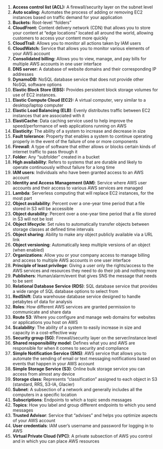 
1.  **Access control list (ACL):** A firewall/security layer on the subnet level
2.  **Auto scaling:** Automates the process of adding or removing EC2 instances based on traffic demand for your application
3.  **Buckets:** Root-level “folders”
4.  **CloudFront:** Content delivery network (CDN) that allows you to store your content at “edge locations” located all around the world, allowing customers to access your content more quickly
5.  **CloudTrail:** Allows you to monitor all actions taken by IAM users
6.  **CloudWatch:** Service that allows you to monitor various elements of your AWS account
7.  **Consolidated billing:** Allows you to view, manage, and pay bills for multiple AWS accounts in one user interface
8.  **DNS server:** A database of website domains and their corresponding IP addresses
9.  **DynamoDB:** NoSQL database service that does not provide other NoSQL software options
10.  **Elastic Block Store (EBS):** Provides persistent block storage volumes for use of EC2 instances.
11.  **Elastic Compute Cloud (EC2):** A virtual computer, very similar to a desktop/laptop computer
12.  **Elastic Load Balancing (ELB)**: Evenly distributes traffic between EC2 instances that are associated with it
13.  **ElastiCache**: Data caching service used to help improve the speed/performance of web applications running on AWS
14.  **Elasticity**: The ability of a system to increase and decrease in size
15.  **Fault tolerance**: Property that enables a system to continue operating properly in the event of the failure of one or more components
16.  **Firewall**: A type of software that either allows or blocks certain kinds of internet traffic to pass through it
17.  **Folder**: Any “subfolder” created in a bucket
18.  **High availability**: Refers to systems that are durable and likely to operate continuously without failure for a long time
19.  **IAM users**: Individuals who have been granted access to an AWS account
20.  **Identity and Access Management (IAM)**: Service where AWS user accounts and their access to various AWS services are managed
21.  **Lambda**: Serverless computing that will replace EC2 instances, for the most part
22.  **Object availability**: Percent over a one-year time period that a file stored in S3 will be accessible
23.  **Object durability**: Percent over a one-year time period that a file stored in S3 will not be lost
24.  **Object lifecycle**: Set rules to automatically transfer objects between storage classes at defined time intervals
25.  **Object sharing**: Ability to make any object publicly available via a URL link
26.  **Object versioning**: Automatically keep multiple versions of an object (when enabled)
27.  **Organizations**: Allow you or your company access to manage billing and access to multiple AWS accounts in one user interface
28.  **Principle of least privilege**: Giving a user only the rights/access to the AWS services and resources they need to do their job and nothing more
29.  **Publishers**: Human/alarm/event that gives SNS the message that needs to be sent
30.  **Relational Database Service (RDS)**: SQL database service that provides a wide range of SQL database options to select from
31.  **RedShift**: Data warehouse database service designed to handle petabytes of data for analysis
32.  **Roles**: How different AWS services are granted permission to communicate and share data
33.  **Route 53**: Where you configure and manage web domains for websites or applications you host on AWS
34.  **Scalability**: The ability of a system to easily increase in size and capacity in a cost-effective way
35.  **Security group (SG)**: Firewall/security layer on the server/instance level
36.  **Shared responsibility model**: Defines what you and AWS are responsible for when it comes to security and compliance
37.  **Simple Notification Service (SNS)**: AWS service that allows you to automate the sending of email or text messaging notifications based on events that happen in your AWS account
38.  **Simple Storage Service (S3)**: Online bulk storage service you can access from almost any device
39.  **Storage class**: Represents “classification” assigned to each object in S3 (standard, RRS, S3-IA, Glacier)
40.  **Subnet**: A subsection of a network and generally includes all the computers in a specific location
41.  **Subscriptions**: Endpoints to which a topic sends messages
42.  **Topics**: How you label and group different endpoints to which you send messages
43.  **Trusted Advisor**: Service that “advises” and helps you optimize aspects of your AWS account
44.  **User credentials**: IAM user’s username and password for logging in to AWS
45.  **Virtual Private Cloud (VPC)**: A private subsection of AWS you control and in which you can place AWS resources
